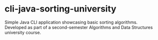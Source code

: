 # cli-java-sorting-university
Simple Java CLI application showcasing basic sorting algorithms. Developed as part of a second-semester Algorithms and Data Structures university course.
